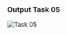 ### Output Task 05

![Task 05](https://github.com/user-attachments/assets/8bd5a474-db76-4f00-bcde-91ec1d669e80)
